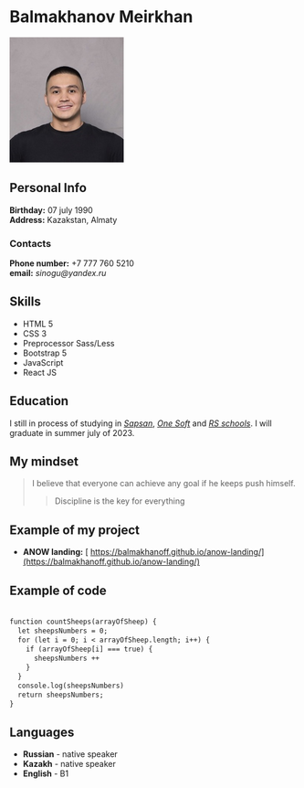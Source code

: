 # Balmakhanov Meirkhan
![My photo](/images/avatar.jpg)
## Personal Info
**Birthday:** 07 july 1990  
**Address:** Kazakstan, Almaty  
### Contacts
**Phone number:** +7 777 760 5210  
**email:** _sinogu@yandex.ru_
## Skills
* HTML 5
* CSS 3
* Preprocessor Sass/Less
* Bootstrap 5
* JavaScript
* React JS

## Education
I still in process of studying in [_Sapsan_](https://sapsanedu.com/),  [_One Soft_](https://onesoft.kz/) and [_RS schools_](https://rs.school/). I will graduate in summer july of 2023.

## My mindset
> I believe that everyone can achieve any goal if he keeps push himself. 
>> Discipline is the key for everything

## Example of my project
* **ANOW landing:** [ https://balmakhanoff.github.io/anow-landing/](https://balmakhanoff.github.io/anow-landing/)

## Example of code
```

function countSheeps(arrayOfSheep) {
  let sheepsNumbers = 0;
  for (let i = 0; i < arrayOfSheep.length; i++) {
    if (arrayOfSheep[i] === true) {
      sheepsNumbers ++
    }
  }
  console.log(sheepsNumbers)
  return sheepsNumbers;
}
```

## Languages
* **Russian** - native speaker
* **Kazakh** - native speaker
* **English** - B1  


